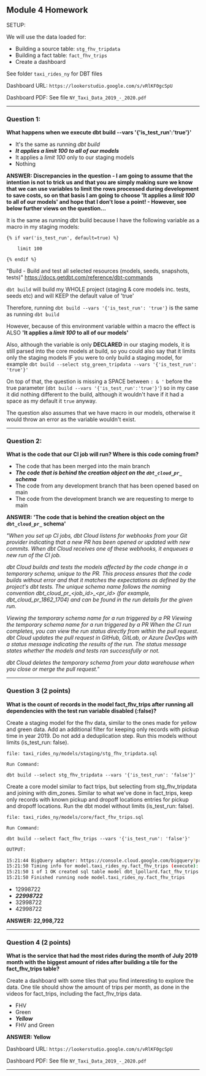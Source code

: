## Module 4 Homework 

SETUP:

We will use the data loaded for:

* Building a source table: `stg_fhv_tripdata`
* Building a fact table: `fact_fhv_trips`
* Create a dashboard 

See folder `taxi_rides_ny` for DBT files

Dashboard URL: `https://lookerstudio.google.com/s/vRlKF0gcSpU`

Dashboard PDF: See file `NY_Taxi_Data_2019_-_2020.pdf` 

-----------------------

### Question 1: 

**What happens when we execute dbt build --vars '{'is_test_run':'true'}'**

- It's the same as running *dbt build*
- __*It applies a _limit 100_ to all of our models*__
- It applies a _limit 100_ only to our staging models
- Nothing

**ANSWER: Discrepancies in the question - I am going to assume that the intention is not to trick us and that you are simply making sure we know that we can use variables to limit the rows processed during development to save costs, so on that basis I am going to choose **'It applies a _limit 100_ to all of our models'**  and hope that I don't lose a point! - However, see below further views on the question...**


It is the same as running dbt build because I have the following variable as a macro in my staging models:

```
{% if var('is_test_run', default=true) %}

    limit 100

{% endif %}
```

"Build - Build and test all selected resources (models, seeds, snapshots, tests)" https://docs.getdbt.com/reference/dbt-commands 

`dbt build` will build my WHOLE project (staging & core models inc. tests, seeds etc) and will KEEP the default value of 'true'

Therefore, running `dbt build --vars '{'is_test_run': 'true'}` is the same as running `dbt build`

However, because of this environment variable within a macro the effect is ALSO **'It applies a _limit 100_ to all of our models'** 

Also, although the variable is only **DECLARED** in our staging models, it is still parsed into the core models at build, so you could also say that it limits only the staging models IF you were to only build a staging model, for example `dbt build --select stg_green_tripdata --vars '{'is_test_run': 'true'}'`

On top of that, the question is missing a SPACE between `: & '` before the true parameter (`dbt build --vars '{'is_test_run':'true'}'`) so in my case it did nothing different to the build, although it wouldn't have if it had a space as my default it `true` anyway. 

The question also assumes that we have macro in our models, otherwise it would throw an error as the variable wouldn't exist. 

-----------------------

### Question 2: 

**What is the code that our CI job will run? Where is this code coming from?**  

- The code that has been merged into the main branch
- __*The code that is behind the creation object on the `dbt_cloud_pr_` schema*__
- The code from any development branch that has been opened based on main
- The code from the development branch we are requesting to merge to main

**ANSWER: 'The code that is behind the creation object on the `dbt_cloud_pr_` schema'**

*"When you set up CI jobs, dbt Cloud listens for webhooks from your Git provider indicating that a new PR has been opened or updated with new commits. When dbt Cloud receives one of these webhooks, it enqueues a new run of the CI job.*

*dbt Cloud builds and tests the models affected by the code change in a temporary schema, unique to the PR. This process ensures that the code builds without error and that it matches the expectations as defined by the project's dbt tests. The unique schema name follows the naming convention dbt_cloud_pr_<job_id>_<pr_id> (for example, dbt_cloud_pr_1862_1704) and can be found in the run details for the given run.*

*Viewing the temporary schema name for a run triggered by a PR
Viewing the temporary schema name for a run triggered by a PR
When the CI run completes, you can view the run status directly from within the pull request. dbt Cloud updates the pull request in GitHub, GitLab, or Azure DevOps with a status message indicating the results of the run. The status message states whether the models and tests ran successfully or not.*

*dbt Cloud deletes the temporary schema from your data warehouse when you close or merge the pull request."*

-----------------------

### Question 3 (2 points)

**What is the count of records in the model fact_fhv_trips after running all dependencies with the test run variable disabled (:false)?** 

Create a staging model for the fhv data, similar to the ones made for yellow and green data. Add an additional filter for keeping only records with pickup time in year 2019.
Do not add a deduplication step. Run this models without limits (is_test_run: false).

```
file: taxi_rides_ny/models/staging/stg_fhv_tripdata.sql

Run Command:

dbt build --select stg_fhv_tripdata --vars '{'is_test_run': 'false'}'
```

Create a core model similar to fact trips, but selecting from stg_fhv_tripdata and joining with dim_zones.
Similar to what we've done in fact_trips, keep only records with known pickup and dropoff locations entries for pickup and dropoff locations. 
Run the dbt model without limits (is_test_run: false).

```
file: taxi_rides_ny/models/core/fact_fhv_trips.sql

Run Command:

dbt build --select fact_fhv_trips --vars '{'is_test_run': 'false'}'
```

```bash
OUTPUT: 

15:21:44 BigQuery adapter: https://console.cloud.google.com/bigquery?project=dbt-module-4-28646&j=bq:US:7b05cdee-baa3-4229-ba9f-fb5b2ada1973&page=queryresults
15:21:50 Timing info for model.taxi_rides_ny.fact_fhv_trips (execute): 15:21:43.339722 => 15:21:50.111130
15:21:50 1 of 1 OK created sql table model dbt_lpollard.fact_fhv_trips .................. [CREATE TABLE (23.0m rows, 1.9 GiB processed) in 6.80s]
15:21:50 Finished running node model.taxi_rides_ny.fact_fhv_trips
```

- 12998722
- __*22998722*__
- 32998722
- 42998722

**ANSWER: 22,998,722**

-----------------------

### Question 4 (2 points)

**What is the service that had the most rides during the month of July 2019 month with the biggest amount of rides after building a tile for the fact_fhv_trips table?**

Create a dashboard with some tiles that you find interesting to explore the data. One tile should show the amount of trips per month, as done in the videos for fact_trips, including the fact_fhv_trips data.

- FHV
- Green
- __*Yellow*__
- FHV and Green

**ANSWER: Yellow**

Dashboard URL: `https://lookerstudio.google.com/s/vRlKF0gcSpU`

Dashboard PDF: See file `NY_Taxi_Data_2019_-_2020.pdf` 

---------------------
